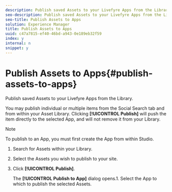 ```yaml
---
description: Publish saved Assets to your Livefyre Apps from the Library.
seo-description: Publish saved Assets to your Livefyre Apps from the Library.
seo-title: Publish Assets to Apps
solution: Experience Manager
title: Publish Assets to Apps
uuid: c47a7815-ef40-46bd-a943-0e189eb32f59
index: y
internal: n
snippet: y
---
```


# Publish Assets to Apps{#publish-assets-to-apps}

Publish saved Assets to your Livefyre Apps from the Library.

You may publish individual or multiple items from the Social Search tab and from within your Asset Library. Clicking **[!UICONTROL Publish]** will push the item directly to the selected App, and will not remove it from your Library.

>[!NOTE]
>
>To publish to an App, you must first create the App from within Studio.

1. Search for Assets within your Library.
1. Select the Assets you wish to publish to your site.
1. Click **[!UICONTROL Publish]**.

   The **[!UICONTROL Publish to App]** dialog opens.1. Select the App to which to publish the selected Assets.
